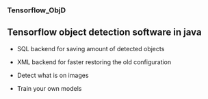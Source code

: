 ### Tensorflow_ObjD

## Tensorflow object detection software in java 

- SQL backend for saving amount of detected objects

- XML backend for faster restoring the old configuration 

- Detect what is on images

- Train your own models